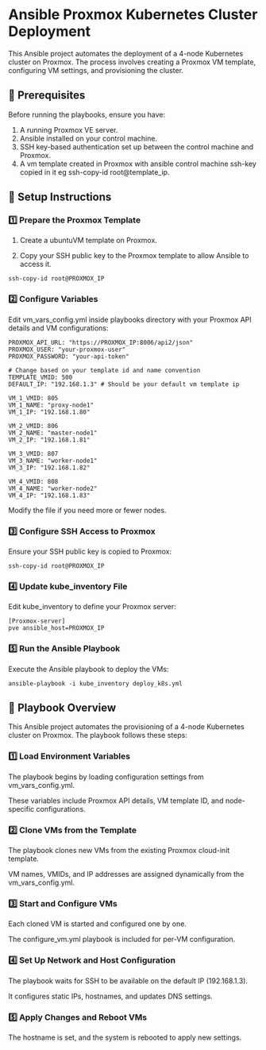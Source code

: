 # Ansible Proxmox Kubernetes Cluster Deployment
This Ansible project automates the deployment of a 4-node Kubernetes cluster on Proxmox. The process involves creating a Proxmox VM template, configuring VM settings, and provisioning the cluster.

## 📌 Prerequisites
Before running the playbooks, ensure you have:

1. A running Proxmox VE server.
2. Ansible installed on your control machine.
3. SSH key-based authentication set up between the control machine and Proxmox.
4. A vm template created in Proxmox with ansible control machine ssh-key copied in it eg ssh-copy-id root@template_ip.

## 🔧 Setup Instructions
### 1️⃣ Prepare the Proxmox Template
1. Create a ubuntuVM template on Proxmox.

2. Copy your SSH public key to the Proxmox template to allow Ansible to access it.
```
ssh-copy-id root@PROXMOX_IP
```
### 2️⃣ Configure Variables
Edit vm_vars_config.yml inside playbooks directory with your Proxmox API details and VM configurations:
```
PROXMOX_API_URL: "https://PROXMOX_IP:8006/api2/json"
PROXMOX_USER: "your-proxmox-user"
PROXMOX_PASSWORD: "your-api-token"

# Change based on your template id and name convention
TEMPLATE_VMID: 500
DEFAULT_IP: "192.168.1.3" # Should be your default vm template ip

VM_1_VMID: 805
VM_1_NAME: "proxy-node1"
VM_1_IP: "192.168.1.80"

VM_2_VMID: 806
VM_2_NAME: "master-node1"
VM_2_IP: "192.168.1.81"

VM_3_VMID: 807
VM_3_NAME: "worker-node1"
VM_3_IP: "192.168.1.82"

VM_4_VMID: 808
VM_4_NAME: "worker-node2"
VM_4_IP: "192.168.1.83"
```
Modify the file if you need more or fewer nodes.

### 3️⃣ Configure SSH Access to Proxmox
Ensure your SSH public key is copied to Proxmox:
```
ssh-copy-id root@PROXMOX_IP
```
### 4️⃣ Update kube_inventory File
Edit kube_inventory to define your Proxmox server:
```
[Proxmox-server]
pve ansible_host=PROXMOX_IP
```

### 5️⃣ Run the Ansible Playbook
Execute the Ansible playbook to deploy the VMs:

```
ansible-playbook -i kube_inventory deploy_k8s.yml
```
## 🚀 Playbook Overview

This Ansible project automates the provisioning of a 4-node Kubernetes cluster on Proxmox. The playbook follows these steps:

### 1️⃣ Load Environment Variables
The playbook begins by loading configuration settings from vm_vars_config.yml.

These variables include Proxmox API details, VM template ID, and node-specific configurations.

### 2️⃣ Clone VMs from the Template
The playbook clones new VMs from the existing Proxmox cloud-init template.

VM names, VMIDs, and IP addresses are assigned dynamically from the vm_vars_config.yml.
### 3️⃣ Start and Configure VMs
Each cloned VM is started and configured one by one.

The configure_vm.yml playbook is included for per-VM configuration.

### 4️⃣ Set Up Network and Host Configuration
The playbook waits for SSH to be available on the default IP (192.168.1.3).

It configures static IPs, hostnames, and updates DNS settings.

### 5️⃣ Apply Changes and Reboot VMs
The hostname is set, and the system is rebooted to apply new settings.
